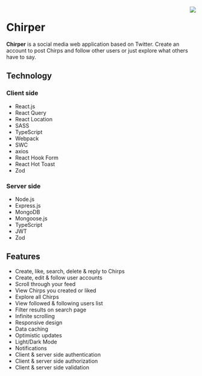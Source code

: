 <img src="https://user-images.githubusercontent.com/33166095/231520414-ffa85122-2465-4eed-a93f-3aec25210cf2.png" align="right" hspace="1" vspace="1">

# Chirper

**Chirper** is a social media web application based on Twitter. Create an account to post Chirps and follow other users or just explore what others have to say.

## Technology

### Client side
- React.js
- React Query
- React Location
- SASS
- TypeScript
- Webpack
- SWC
- axios
- React Hook Form
- React Hot Toast
- Zod

### Server side
- Node.js
- Express.js
- MongoDB
- Mongoose.js
- TypeScript
- JWT
- Zod

## Features
- Create, like, search, delete & reply to Chirps
- Create, edit & follow user accounts
- Scroll through your feed
- View Chirps you created or liked
- Explore all Chirps
- View followed & following users list
- Filter results on search page
- Infinite scrolling
- Responsive design
- Data caching
- Optimistic updates
- Light/Dark Mode
- Notifications
- Client & server side authentication
- Client & server side authorization
- Client & server side validation
